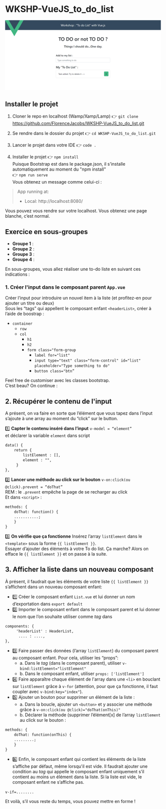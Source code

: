 # WKSHP-VueJS_to_do_list

![To do List preview](https://github.com/FlorenceJacobs/to_do_list_vueJS/blob/main/capture_to_do_list_vueJS.png?raw=true)

## Installer le projet
1. Cloner le repo en localhost (Wamp/Xamp/Lamp) :point_right: `git clone`
https://github.com/FlorenceJacobs/WKSHP-VueJS_to_do_list.git

2. Se rendre dans le dossier du projet
:point_right: `cd WKSHP-VueJS_to_do_list.git`

3. Lancer le projet dans votre IDE
:point_right: `code .`

4. Installer le projet
:point_right: `npm install`<br>
Puisque Bootstrap est dans le package.json, il s’installe automatiquement au moment du "npm install"<br>
:point_right: `npm run serve`<br>
Vous obtenez un message comme celui-ci :
> App running at:
>  - Local:   http://localhost:8080/<br>

Vous pouvez vous rendre sur votre localhost. Vous obtenez une page blanche, c’est normal.

## Exercice en sous-groupes

* **Groupe 1** :
* **Groupe 2** :
* **Groupe 3** :
* **Groupe 4** :

En sous-groupes, vous allez réaliser une to-do liste en suivant ces indications :

### 1. Créer l'input dans le composant parent **`App.vue`** 
Créer l’input pour introduire un nouvel item à la liste (et profitez-en pour ajouter un titre ou deux)<br>
Sous les “tags” qui appellent le composant enfant `<headerList>`, créer à l’aide de boostrap :

- `container`
  - `row`
  - `col`
     - `h1`
     - `h2`
     - `form class="form-group`
        - `label for="list"`
        - `input type="text" class="form-control" id="list" placeholder="Type something to do"`
        - `button class="btn”`

Feel free de customiser avec les classes bootstrap.<br>
C’est beau? On continue :

## 2. Récupérer le contenu de l'input

A présent, on va faire en sorte que l’élément que vous tapez dans l’input s’ajoute à une array au moment du “click” sur le button.

:one: **Capter le contenu inséré dans l’input**
`v-model = “element”`<br>
et déclarer la variable `element` dans script<br>
```
data() {
    return {
        listElement : [],
        element : "",
     }
},
```
   
:two: **Lancer une méthode au click sur le bouton**
`v-on:click(ou @click).prevent = “doThat”`<br>
REM : le `.prevent` empêche la page de se recharger au click<br>
Et dans `<script>` :
```
methods: {
    doThat: function() {
    ...........;
    }
}
```
  
:three: **On vérifie que ça fonctionne**
Insérez l’array `listElement` dans le `<template>` sous la forme `{{ listElement }}`.<br>
Essayer d’ajouter des éléments à votre To do list. Ça marche? Alors on efface le `{{ listElement }}` et on passe à la suite.<br>


## 3. Afficher la liste dans un nouveau composant
À présent, il faudrait que les éléments de votre liste `{{ listElement }}` s’affichent dans un nouveau composant enfant:
  - :one: Créer le composant enfant `List.vue` et lui donner un nom d’exportation dans `export default`
  - :two: Importer le composant enfant dans le composant parent et lui donner le nom que l’on souhaite utiliser comme *tag* dans <br>
 ```
 components: {
      'headerList' : HeaderList,
       .... : ....,
},
```

  - :three: Faire passer des données (l’array `listElement`) du composant parent au composant enfant. Pour cela, utiliser les “props”:
      - a. Dans le *tag* (dans le composant parent), utiliser `v-bind:listElement="listElement"`
      - b. Dans le composant enfant, utiliser `props: ['listElement']`
  - :four: Faire apparaître chaque élément de l'array dans une `<li>` en bouclant sur `listElement` grâce à `v-for` (attention, pour que ça fonctionne, il faut coupler avec `v-bind:key="index"`).
  - :five: Ajouter un bouton pour supprimer un élément de la liste :
      - a. Dans la boucle, ajouter un `<button>` et y associer une méthode grâce à `v-on:click(ou @click)="doThat(onThis)"`
      - b. Déclarer la méthode (supprimer l’élément[x] de l’array `listElement` au click sur le bouton :
```
methods: {
    doThat: function(onThis) {
    .........;
    }
}
```

- :six: Enfin, le composant enfant qui contient les éléments de la liste s’affiche par défaut, même lorsqu'il est vide. Il faudrait ajouter une condition au *tag* qui appelle le composant enfant uniquement s’il contient au moins un élément dans la liste. Si la liste est vide, le composant enfant ne s’affiche pas.

`v-if=........`

Et voilà, s’il vous reste du temps, vous pouvez mettre en forme !
